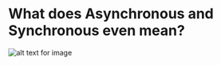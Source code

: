 # What does Asynchronous and Synchronous even mean?
![alt text for image](https://github.com/IanMcbull/Javascript-Blog-Series/tree/main/asynchronous%20javascript/images/confused.jpg)
